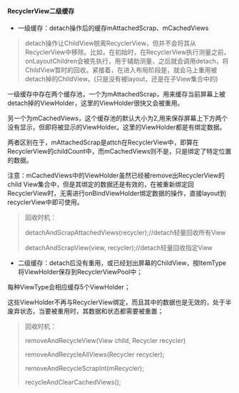 #### RecyclerView二级缓存

* 一级缓存：detach操作后的缓存mAttachedScrap、mCachedViews

> detach操作让ChildView脱离RecyclerView，但并不会将其从RecyclerView中移除。比如，在初始时，在RecyclerView执行测量之前，onLayoutChildren会被先执行，用于辅助测量，之后就会调用detach，将ChildView暂时的回收。紧接着，在进入布局阶段是，就会马上重用被detach掉的ChildView。\(只是没有被layout，还是在子View集合中的\)

一级缓存中存在两个缓存池，一个为mAttachedScrap，用来缓存当前屏幕上被detach掉的ViewHolder，这里的ViewHolder很快又会被重用。

另一个为mCachedViews，这个缓存池的默认大小为2,用来保存屏幕上下方两个没有显示，但即将被显示的ViewHolder。这里的ViewHolder都是有绑定数据。

两者区别在于，mAttachedScrap是attch在RecyclerView中，即算在RecyclerView的childCount中，而mCachedViews则不是，只是绑定了特定位置的数据。

注意：mCachedViews中的ViewHolder虽然已经被remove出RecyclerView的child View集合中，但是其绑定的数据还是有效的，在被重新绑定回RecyclerView时，无需进行onBindViewHolder绑定数据的操作，直接layout到recyclerView中即可使用。

> 回收时机：
>
> detachAndScrapAttachedViews\(recycler\);//detach轻量回收所有View
>
> detachAndScrapView\(view, recycler\);//detach轻量回收指定View

* 二级缓存：detach后没有重用，或已经划出屏幕的ChildView，按ItemType将ViewHolder保存到RecyclerViewPool中；

每种ViewType会相应缓存5个ViewHolder；

这些ViewHolder不再与RecyclerView绑定，而且其中的数据也是无效的，处于半废弃状态，当要被重用时，其数据和状态都需要被重置；

> 回收时机：
>
> removeAndRecycleView\(View child, Recycler recycler\)
>
> removeAndRecycleAllViews\(Recycler recycler\);
>
> removeAndRecycleScrapInt\(mRecycler\);
>
> recycleAndClearCachedViews\(\);



